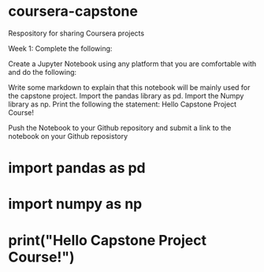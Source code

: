 # coursera-capstone
Respository for sharing Coursera projects

Week 1: Complete the following:

Create a Jupyter Notebook using any platform that you are comfortable with and do the following:

Write some markdown to explain that this notebook will be mainly used for the capstone project. Import the pandas library as pd. Import the Numpy library as np. Print the following the statement: Hello Capstone Project Course!

Push the Notebook to your Github repository and submit a link to the notebook on your Github reposistory
# import pandas as pd
# import numpy as np
# print("Hello Capstone Project Course!")
